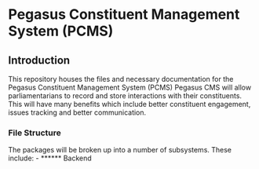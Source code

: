 # Pegasus Constituent Management System (PCMS)

## Introduction
This repository houses the files and necessary documentation for the Pegasus Constituent Management System (PCMS) Pegasus CMS will allow parliamentarians to record and store interactions with their constituents. This will have many benefits which include better constituent engagement, issues tracking and better communication.


### File Structure
The packages will be broken up into a number of subsystems. These include: 
    - ****** Backend 
